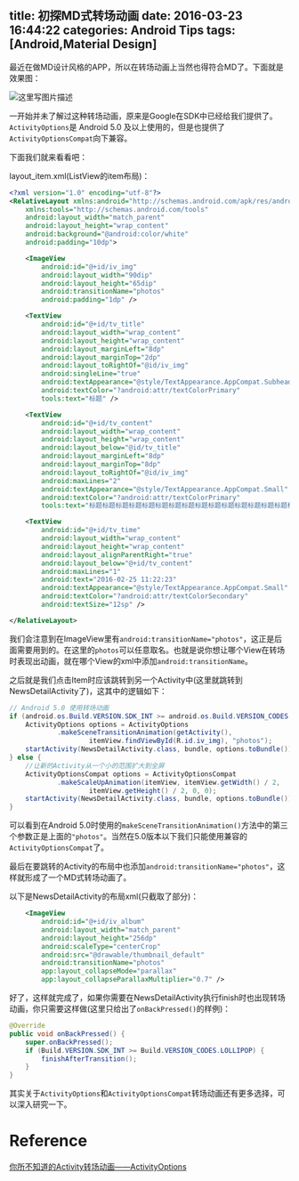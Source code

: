 title: 初探MD式转场动画
date: 2016-03-23 16:44:22
categories: Android Tips
tags: [Android,Material Design]
---
最近在做MD设计风格的APP，所以在转场动画上当然也得符合MD了。下面就是效果图：

![这里写图片描述](http://ofyt9w4c2.bkt.clouddn.com/20160323/20160323165423.gif)

一开始并未了解过这种转场动画，原来是Google在SDK中已经给我们提供了。`ActivityOptions`是 Android 5.0 及以上使用的，但是也提供了`ActivityOptionsCompat`向下兼容。

下面我们就来看看吧：

layout_item.xml(ListView的item布局)：

``` xml
<?xml version="1.0" encoding="utf-8"?>
<RelativeLayout xmlns:android="http://schemas.android.com/apk/res/android"
    xmlns:tools="http://schemas.android.com/tools"
    android:layout_width="match_parent"
    android:layout_height="wrap_content"
    android:background="@android:color/white"
    android:padding="10dp">

    <ImageView
        android:id="@+id/iv_img"
        android:layout_width="90dip"
        android:layout_height="65dip"
        android:transitionName="photos"
        android:padding="1dp" />

    <TextView
        android:id="@+id/tv_title"
        android:layout_width="wrap_content"
        android:layout_height="wrap_content"
        android:layout_marginLeft="8dp"
        android:layout_marginTop="2dp"
        android:layout_toRightOf="@id/iv_img"
        android:singleLine="true"
        android:textAppearance="@style/TextAppearance.AppCompat.Subhead"
        android:textColor="?android:attr/textColorPrimary"
        tools:text="标题" />

    <TextView
        android:id="@+id/tv_content"
        android:layout_width="wrap_content"
        android:layout_height="wrap_content"
        android:layout_below="@id/tv_title"
        android:layout_marginLeft="8dp"
        android:layout_marginTop="8dp"
        android:layout_toRightOf="@id/iv_img"
        android:maxLines="2"
        android:textAppearance="@style/TextAppearance.AppCompat.Small"
        android:textColor="?android:attr/textColorPrimary"
        tools:text="标题标题标题标题标题标题标题标题标题标题标题标题标题标题标题标题" />

    <TextView
        android:id="@+id/tv_time"
        android:layout_width="wrap_content"
        android:layout_height="wrap_content"
        android:layout_alignParentRight="true"
        android:layout_below="@+id/tv_content"
        android:maxLines="1"
        android:text="2016-02-25 11:22:23"
        android:textAppearance="@style/TextAppearance.AppCompat.Small"
        android:textColor="?android:attr/textColorSecondary"
        android:textSize="12sp" />

</RelativeLayout>
```

我们会注意到在ImageView里有`android:transitionName="photos"`，这正是后面需要用到的。在这里的`photos`可以任意取名。也就是说你想让哪个View在转场时表现出动画，就在哪个View的xml中添加`android:transitionName`。

之后就是我们点击Item时应该跳转到另一个Activity中(这里就跳转到NewsDetailActivity了)，这其中的逻辑如下：
	
```java
// Android 5.0 使用转场动画
if (android.os.Build.VERSION.SDK_INT >= android.os.Build.VERSION_CODES.LOLLIPOP) {
    ActivityOptions options = ActivityOptions
            .makeSceneTransitionAnimation(getActivity(),
                    itemView.findViewById(R.id.iv_img), "photos");
    startActivity(NewsDetailActivity.class, bundle, options.toBundle());
} else {
    //让新的Activity从一个小的范围扩大到全屏
    ActivityOptionsCompat options = ActivityOptionsCompat
            .makeScaleUpAnimation(itemView, itemView.getWidth() / 2,
                    itemView.getHeight() / 2, 0, 0);
    startActivity(NewsDetailActivity.class, bundle, options.toBundle());
}
```

可以看到在Android 5.0时使用的`makeSceneTransitionAnimation()`方法中的第三个参数正是上面的`"photos"`。当然在5.0版本以下我们只能使用兼容的`ActivityOptionsCompat`了。

最后在要跳转的Activity的布局中也添加`android:transitionName="photos"`，这样就形成了一个MD式转场动画了。

以下是NewsDetailActivity的布局xml(只截取了部分)：

``` xml
	<ImageView
	    android:id="@+id/iv_album"
	    android:layout_width="match_parent"
	    android:layout_height="256dp"
	    android:scaleType="centerCrop"
	    android:src="@drawable/thumbnail_default"
	    android:transitionName="photos"
	    app:layout_collapseMode="parallax"
	    app:layout_collapseParallaxMultiplier="0.7" />
```

好了，这样就完成了，如果你需要在NewsDetailActivity执行finish时也出现转场动画，你只需要这样做(这里只给出了`onBackPressed()`的样例)：

``` java
@Override
public void onBackPressed() {
    super.onBackPressed();
    if (Build.VERSION.SDK_INT >= Build.VERSION_CODES.LOLLIPOP) {
        finishAfterTransition();
    }
}
```

其实关于`ActivityOptions`和`ActivityOptionsCompat`转场动画还有更多选择，可以深入研究一下。

Reference
============
[你所不知道的Activity转场动画——ActivityOptions](http://www.lxway.com/895445426.htm)